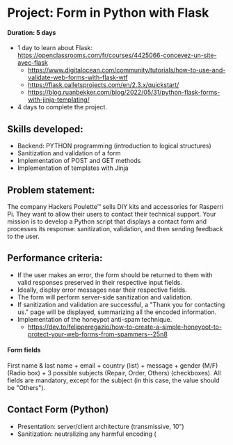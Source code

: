 # Project: Form in Python with Flask

#### Duration: 5 days
- 1 day to learn about Flask: https://openclassrooms.com/fr/courses/4425066-concevez-un-site-avec-flask
  - https://www.digitalocean.com/community/tutorials/how-to-use-and-validate-web-forms-with-flask-wtf
  - https://flask.palletsprojects.com/en/2.3.x/quickstart/
  - https://blog.ruanbekker.com/blog/2022/05/31/python-flask-forms-with-jinja-templating/
- 4 days to complete the project.

## Skills developed:
* Backend: PYTHON programming (introduction to logical structures)
* Sanitization and validation of a form
* Implementation of POST and GET methods
* Implementation of templates with Jinja

## Problem statement:
The company Hackers Poulette™ sells DIY kits and accessories for Rasperri Pi. They want to allow their users to contact their technical support. Your mission is to develop a Python script that displays a contact form and processes its response: sanitization, validation, and then sending feedback to the user.

## Performance criteria:
* If the user makes an error, the form should be returned to them with valid responses preserved in their respective input fields.
* Ideally, display error messages near their respective fields.
* The form will perform server-side sanitization and validation.
* If sanitization and validation are successful, a "Thank you for contacting us." page will be displayed, summarizing all the encoded information.
* Implementation of the honeypot anti-spam technique.
  - https://dev.to/felipperegazio/how-to-create-a-simple-honeypot-to-protect-your-web-forms-from-spammers--25n8

#### Form fields
First name & last name + email + country (list) + message + gender (M/F) (Radio box) + 3 possible subjects (Repair, Order, Others) (checkboxes). All fields are mandatory, except for the subject (in this case, the value should be "Others").

## Contact Form (Python)
* Presentation: server/client architecture (transmissive, 10")
* Sanitization: neutralizing any harmful encoding (<script>)
* Validation: mandatory fields + valid email
* Sending + Feedback
* NO NEED FOR JAVASCRIPT OR CSS

#### At the end of this project, you should be able to:
- Explain the difference between a POST request and a GET request.
- Protect yourself against XSS vulnerabilities.
---
Output Encoding:
By default, Jinja2 automatically escapes content placed within {{ ... }} expressions to prevent XSS attacks. I have correctly used this feature in my template. For example, in result.html, where I'm displaying form data in the summary table, the key and value variables are automatically escaped when rendered using {{ ... }}.

Quoted Attributes:
In the provided code, I'm already quoting attributes properly when using Jinja expressions in them. For example, in form.html, all attributes like value="{{ form.fullname() }}", value="{{ form.email() }}", and others are correctly quoted.

Honeypot Trap:
The honeypot trap implemented in form.html is a good technique to catch spam bots without affecting regular users. Since the trap is using Jinja expressions correctly, it doesn't introduce any XSS vulnerability.

Form Input Validation:
In poulette_form.py, I have already implemented some basic form validation using WTForms validators. For example, you have used DataRequired() and Email() validators for the fullname and email fields, respectively. These validators help ensure that the submitted data meets specific criteria.

---
- Protect yourself against SSTI attacks.
---
The code already incorporates good practices like using Flask-WTF for CSRF protection and form validation. The suggested improvement to use the escape filter in result.html further enhances the security by preventing XSS attacks and does not introduce any security issues itself. 

![image](https://github.com/gustavoalito/BeCode/assets/133368766/2909d9ed-ba53-4ddd-a9ef-7f569bc0bc43)

---
- Use a micro framework.
---
Using a micro-framework like Flask is already a good start for building a secure web application due to its lightweight nature and minimalistic approach. 

---
- Perform a deployment.
